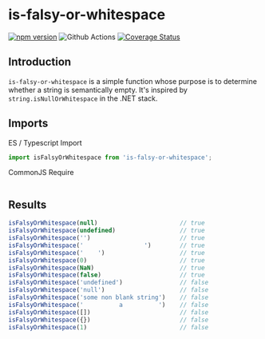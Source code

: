 # is-falsy-or-whitespace
[![npm version](https://badge.fury.io/js/is-falsy-or-whitespace.svg)](https://badge.fury.io/js/is-falsy-or-whitespace)
![Github Actions](https://github.com/pfbrowning/is-falsy-or-whitespace/workflows/Node.js%20CI/badge.svg)
[![Coverage Status](https://coveralls.io/repos/github/pfbrowning/is-falsy-or-whitespace/badge.svg?branch=master)](https://coveralls.io/github/pfbrowning/is-falsy-or-whitespace?branch=master)

## Introduction
`is-falsy-or-whitespace` is a simple function whose purpose is to determine whether a string is semantically empty.  It's inspired by `string.isNullOrWhitespace` in the .NET stack.

## Imports
ES / Typescript Import
```ts
import isFalsyOrWhitespace from 'is-falsy-or-whitespace';
```
CommonJS Require
```js

```

## Results
```ts
isFalsyOrWhitespace(null)                       // true
isFalsyOrWhitespace(undefined)                  // true
isFalsyOrWhitespace('')                         // true
isFalsyOrWhitespace('                 ')        // true
isFalsyOrWhitespace('    ')                     // true
isFalsyOrWhitespace(0)                          // true
isFalsyOrWhitespace(NaN)                        // true
isFalsyOrWhitespace(false)                      // true
isFalsyOrWhitespace('undefined')                // false
isFalsyOrWhitespace('null')                     // false
isFalsyOrWhitespace('some non blank string')    // false
isFalsyOrWhitespace('          a          ')    // false
isFalsyOrWhitespace([])                         // false
isFalsyOrWhitespace({})                         // false
isFalsyOrWhitespace(1)                          // false
```